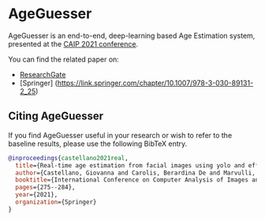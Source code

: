 # AgeGuesser

AgeGuesser is an end-to-end, deep-learning based Age Estimation system, presented at the [CAIP 2021 conference](http://cyprusconferences.org/caip2021/).

You can find the related paper on:
- [ResearchGate](https://www.researchgate.net/publication/355777953_Real-Time_Age_Estimation_from_Facial_Images_Using_YOLO_and_EfficientNet)
- [Springer] (https://link.springer.com/chapter/10.1007/978-3-030-89131-2_25)

## Citing AgeGuesser

If you find AgeGuesser useful in your research or wish to refer to the baseline results, please use the following BibTeX entry.

```BibTeX
@inproceedings{castellano2021real,
  title={Real-time age estimation from facial images using yolo and efficientnet},
  author={Castellano, Giovanna and Carolis, Berardina De and Marvulli, Nicola and Sciancalepore, Mauro and Vessio, Gennaro},
  booktitle={International Conference on Computer Analysis of Images and Patterns},
  pages={275--284},
  year={2021},
  organization={Springer}
}
